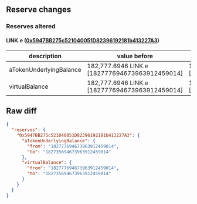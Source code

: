 ## Reserve changes

### Reserves altered

#### LINK.e ([0x5947BB275c521040051D82396192181b413227A3](https://snowtrace.io/address/0x5947BB275c521040051D82396192181b413227A3))

| description | value before | value after |
| --- | --- | --- |
| aTokenUnderlyingBalance | 182,777.6946 LINK.e [182777694673963912459014] | 182,735.6946 LINK.e [182735694673963912459014] |
| virtualBalance | 182,777.6946 LINK.e [182777694673963912459014] | 182,735.6946 LINK.e [182735694673963912459014] |


## Raw diff

```json
{
  "reserves": {
    "0x5947BB275c521040051D82396192181b413227A3": {
      "aTokenUnderlyingBalance": {
        "from": "182777694673963912459014",
        "to": "182735694673963912459014"
      },
      "virtualBalance": {
        "from": "182777694673963912459014",
        "to": "182735694673963912459014"
      }
    }
  }
}
```
